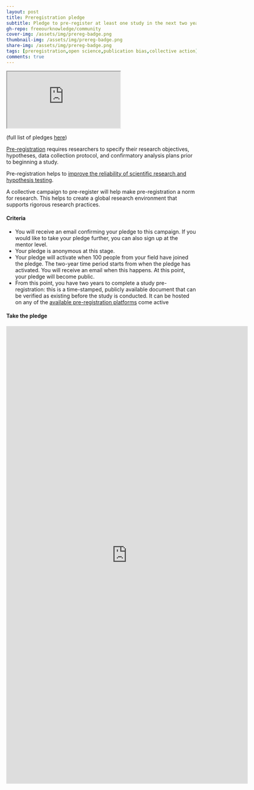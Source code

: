 ```yaml
---
layout: post
title: Preregistration pledge
subtitle: Pledge to pre-register at least one study in the next two years, along with 100 of your peers
gh-repo: freeourknowledge/community
cover-img: /assets/img/prereg-badge.png
thumbnail-img: /assets/img/prereg-badge.png
share-img: /assets/img/prereg-badge.png
tags: [preregistration,open science,publication bias,collective action]
comments: true
---
```

<iframe src="https://docs.google.com/spreadsheets/d/e/2PACX-1vSIZaK14oSyqw4m9pZnZZcXEACBsuXpG6SM4PEsHA_bIYODuepWFeH9cabtZBlKlHlGWGgXQUVvZuty/pubhtml?gid=1291030791&amp;single=true&amp;widget=true&amp;headers=false"></iframe>

(full list of pledges [here](https://docs.google.com/spreadsheets/d/e/2PACX-1vSIZaK14oSyqw4m9pZnZZcXEACBsuXpG6SM4PEsHA_bIYODuepWFeH9cabtZBlKlHlGWGgXQUVvZuty/pubhtml?gid=492450582&single=true))

[Pre-registration](https://help.osf.io/hc/en-us/articles/360019738834-Create-a-Preregistration#Go-to-the-OSF-Prereg-Challenge-landing-page) requires researchers to specify their research objectives, hypotheses, data collection protocol, and confirmatory analysis plans prior to beginning a study. 

Pre-registration helps to [improve the reliability of scientific research and hypothesis testing](https://www.pnas.org/content/115/11/2600#sec-15).

A collective campaign to pre-register will help make pre-registration a norm for research. This helps to create a global research environment that supports rigorous research practices.

#### Criteria
* You will receive an email confirming your pledge to this campaign. If you would like to take your pledge further, you can also sign up at the mentor level. 
* Your pledge is anonymous at this stage.
* Your pledge will activate when 100 people from your field have joined the pledge. The two-year time period starts from when the pledge has activated. You will receive an email when this happens. At this point, your pledge will become public.
* From this point, you have two years to complete a study pre-registration: this is a time-stamped, publicly available document that can be verified as existing before the study is conducted. It can be hosted on any of the [available pre-registration platforms](https://osf.io/zab38/wiki/home/?view) come active

#### Take the pledge
<iframe src="https://docs.google.com/forms/d/e/1FAIpQLSf8RflGizFJZamE874o8aDOhyU7UsNByR4dLmzhOtEOiu8KRQ/viewform?embedded=true" width="640" height="1213" frameborder="0" marginheight="0" marginwidth="0">Loading…</iframe>



